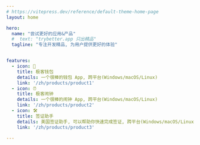 ```yaml
---
# https://vitepress.dev/reference/default-theme-home-page
layout: home

hero:
  name: "尝试更好的应用&产品"
  #  text: "trybetter.app 只出精品"
  tagline: "专注开发精品, 为用户提供更好的体验"


features:
  - icon: 👛️
    title: 极客钱包
    details: 一个很棒的钱包 App, 跨平台(Windows/macOS/Linux)
    link: '/zh/products/product1'
  - icon: ⏰
    title: 极客闹钟
    details: 一个很棒的闹钟 App, 跨平台(Windows/macOS/Linux)
    link: '/zh/products/product2'
  - icon: 🛠️
    title: 签证助手
    details: 美国签证助手, 可以帮助你快速完成签证, 跨平台(Windows/macOS/Linux)
    link: '/zh/products/product3'

---
```


